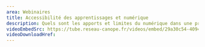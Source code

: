 ```yaml
---
area: Webinaires
title: Accessibilité des apprentissages et numérique
description: Quels sont les apports et limites du numérique dans une pratique pédagogique inclusive ? Découvrez des pistes qui s'appuient sur des exemples en classe pour réfléchir et mettre en place un environnement numérique au service de l’accessibilité universelle des apprentissages. Avec Cédric Moreau, maître de conférences en sciences du langage, Patrice Renaud, chargé de mission « Numérique et école inclusive » à la Direction du numérique pour l’éducation, et Célia Baillif, enseignante en dispositif ULIS.
videoEmbedSrc: https://tube.reseau-canope.fr/videos/embed/29a30c54-4094-4d0c-8727-cbcbede77360
videoDownloadHref:
---
```

